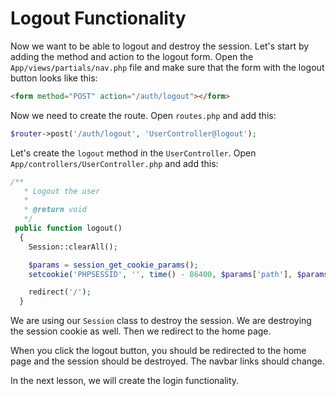 # Logout Functionality

Now we want to be able to logout and destroy the session. Let's start by adding the method and action to the logout form. Open the `App/views/partials/nav.php` file and make sure that the form with the logout button looks like this:

```html
<form method="POST" action="/auth/logout"></form>
```

Now we need to create the route. Open `routes.php` and add this:

```php
$router->post('/auth/logout', 'UserController@logout');
```

Let's create the `logout` method in the `UserController`. Open `App/controllers/UserController.php` and add this:

```php
/**
   * Logout the user
   *
   * @return void
   */
 public function logout()
  {
    Session::clearAll();

    $params = session_get_cookie_params();
    setcookie('PHPSESSID', '', time() - 86400, $params['path'], $params['domain']);

    redirect('/');
  }
```

We are using our `Session` class to destroy the session. We are destroying the session cookie as well. Then we redirect to the home page.

When you click the logout button, you should be redirected to the home page and the session should be destroyed. The navbar links should change.

In the next lesson, we will create the login functionality.
